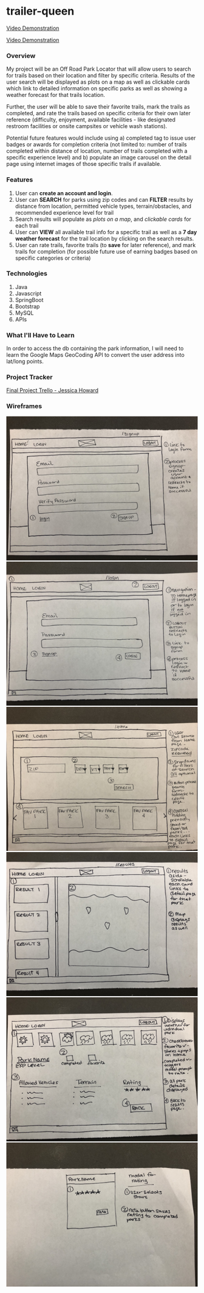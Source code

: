 # trailer-queen

[Video Demonstration](https://drive.google.com/file/d/1SXnj5oTFpEBHZXPp3KounwVEN-i-S6q2/view)

[Video Demonstration](https://drive.google.com/file/d/14JoGhjxHgNnTvYFptlMZwvcM18OEp1MV/view?usp=sharing)

### Overview
My project will be an Off Road Park Locator that will allow users to search for trails based on their location and filter by specific criteria. Results of the user search will be displayed as plots on a map as well as clickable cards which link to detailed information on specific parks as well as showing a weather forecast for that trails location. 

Further, the user will be able to save their favorite trails, mark the trails as completed, and rate the trails based on specific criteria for their own later reference (difficulty, enjoyment, available facilities - like designated restroom facilities or onsite campsites or vehicle wash stations). 

Potential future features would include using a) completed tag to issue user badges or awards for completion criteria (not limited to: number of trails completed within distance of location, number of trails completed with a specific experience level) and b) populate an image carousel on the detail page using internet images of those specific trails if available.
### Features
1. User can **create an account and login**.
2. User can **SEARCH** for parks using zip codes and can **FILTER** results by distance from location, permitted vehicle types, terrain/obstacles, and recommended experience level for trail
3. Search results will populate as *plots on a map*, and *clickable cards* for each trail
4. User can **VIEW** all available trail info for a specific trail as well as a **7 day weather forecast** for the trail location by clicking on the search results.
5. User can rate trails, favorite trails (to **save** for later reference), and mark trails for completion (for possible future use of earning badges based on specific categories or criteria)
### Technologies
1. Java
2. Javascript
3. SpringBoot
4. Bootstrap
5. MySQL
6. APIs
### What I'll Have to Learn
In order to access the db containing the park information, I will need to learn the Google Maps GeoCoding API to convert the user address into lat/long points. 
### Project Tracker
[Final Project Trello - Jessica Howard](https://trello.com/invite/b/VbZ5bYxk/60d12e9f3a7b1efb34485b4b88be3676/final-project)
### Wireframes
![/signup](IMG_0612.jpg)
![/login](IMG_0613.jpg)
![/home](IMG_0614.jpg)
![/results](IMG_0616.jpg)
![/park](IMG_0617.jpg)
![/modal](IMG_0618.jpg)
